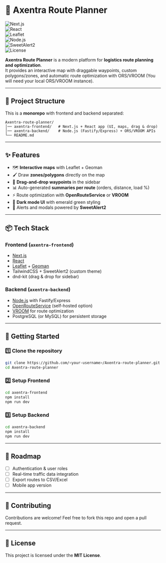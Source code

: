 # 🚚 Axentra Route Planner  

![Next.js](https://img.shields.io/badge/Next.js-000000?logo=nextdotjs&logoColor=white)  
![React](https://img.shields.io/badge/React-20232A?logo=react&logoColor=61DAFB)  
![Leaflet](https://img.shields.io/badge/Leaflet-199900?logo=leaflet&logoColor=white)  
![Node.js](https://img.shields.io/badge/Node.js-43853D?logo=node.js&logoColor=white)  
![SweetAlert2](https://img.shields.io/badge/SweetAlert2-000000?logo=sweetalert2&logoColor=F36)  
![License](https://img.shields.io/badge/license-MIT-green)  

**Axentra Route Planner** is a modern platform for **logistics route planning and optimization**.  
It provides an interactive map with draggable waypoints, custom polygons/zones, and automatic route optimization with ORS/VROOM (You will need your local ORS/VROOM instance).  

---

## 📂 Project Structure  

This is a **monorepo** with frontend and backend separated:  

```
Axentra-route-planner/
│── axentra-frontend/   # Next.js + React app (UI, maps, drag & drop)
│── axentra-backend/    # Node.js (Fastify/Express) + ORS/VROOM APIs
└── README.md
```

---

## ✨ Features  

- 🗺️ **Interactive maps** with Leaflet + Geoman  
- 🖌️ Draw **zones/polygons** directly on the map  
- 📍 **Drag-and-drop waypoints** in the sidebar  
- 📊 Auto-generated **summaries per route** (orders, distance, load %)  
- ⚡ Route optimization with **OpenRouteService** or **VROOM**  
- 🎨 **Dark mode UI** with emerald green styling  
- 🔔 Alerts and modals powered by **SweetAlert2**  

---

## 📦 Tech Stack  

### Frontend (`axentra-frontend`)  
- [Next.js](https://nextjs.org/)  
- [React](https://react.dev/)  
- [Leaflet](https://leafletjs.com/) + [Geoman](https://github.com/geoman-io/leaflet-geoman)  
- TailwindCSS + SweetAlert2 (custom theme)  
- dnd-kit (drag & drop for sidebar)  

### Backend (`axentra-backend`)  
- [Node.js](https://nodejs.org/) with Fastify/Express  
- [OpenRouteService](https://openrouteservice.org/) (self-hosted option)  
- [VROOM](https://github.com/VROOM-Project/vroom) for route optimization  
- PostgreSQL (or MySQL) for persistent storage  

---

## 🚀 Getting Started  

### 1️⃣ Clone the repository  
```bash
git clone https://github.com/<your-username>/Axentra-route-planner.git
cd Axentra-route-planner
```

### 2️⃣ Setup Frontend  
```bash
cd axentra-frontend
npm install
npm run dev
```

### 3️⃣ Setup Backend  
```bash
cd axentra-backend
npm install
npm run dev
```

---

## 📌 Roadmap  

- [ ] Authentication & user roles  
- [ ] Real-time traffic data integration  
- [ ] Export routes to CSV/Excel  
- [ ] Mobile app version  

---

## 🤝 Contributing  

Contributions are welcome! Feel free to fork this repo and open a pull request.  

---

## 📜 License  

This project is licensed under the **MIT License**.  
